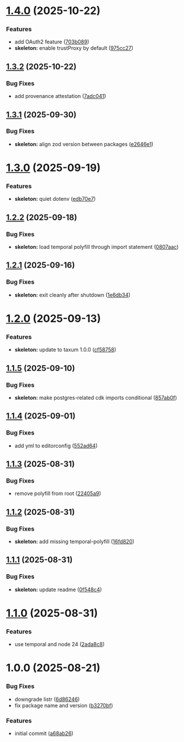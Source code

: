 # [1.4.0](https://github.com/soliantconsulting/create-taxum-api/compare/v1.3.2...v1.4.0) (2025-10-22)


### Features

* add OAuth2 feature ([703b089](https://github.com/soliantconsulting/create-taxum-api/commit/703b0890e5673e599397bddb5e833192e3c47c58))
* **skeleton:** enable trustProxy by default ([975cc27](https://github.com/soliantconsulting/create-taxum-api/commit/975cc279d48ee5dc822cd5da448602c536b7134f))

## [1.3.2](https://github.com/soliantconsulting/create-taxum-api/compare/v1.3.1...v1.3.2) (2025-10-22)


### Bug Fixes

* add provenance attestation ([7adc041](https://github.com/soliantconsulting/create-taxum-api/commit/7adc04184d7c424549760a582236e77525a2d6d3))

## [1.3.1](https://github.com/soliantconsulting/create-taxum-api/compare/v1.3.0...v1.3.1) (2025-09-30)


### Bug Fixes

* **skeleton:** align zod version between packages ([e2646e1](https://github.com/soliantconsulting/create-taxum-api/commit/e2646e16ac6823f59e1aa5584c5ca9857839a07b))

# [1.3.0](https://github.com/soliantconsulting/create-taxum-api/compare/v1.2.2...v1.3.0) (2025-09-19)


### Features

* **skeleton:** quiet dotenv ([edb70e7](https://github.com/soliantconsulting/create-taxum-api/commit/edb70e7648e25918512a63f50c97ae2bea3950ba))

## [1.2.2](https://github.com/soliantconsulting/create-taxum-api/compare/v1.2.1...v1.2.2) (2025-09-18)


### Bug Fixes

* **skeleton:** load temporal polyfill through import statement ([0807aac](https://github.com/soliantconsulting/create-taxum-api/commit/0807aac9d1b2f2490c5963a30e06796bb45f818f))

## [1.2.1](https://github.com/soliantconsulting/create-taxum-api/compare/v1.2.0...v1.2.1) (2025-09-16)


### Bug Fixes

* **skeleton:** exit cleanly after shutdown ([1e6db34](https://github.com/soliantconsulting/create-taxum-api/commit/1e6db34291b2c6f05d65467af6e62b53d3a0abd8))

# [1.2.0](https://github.com/soliantconsulting/create-taxum-api/compare/v1.1.5...v1.2.0) (2025-09-13)


### Features

* **skeleton:** update to taxum 1.0.0 ([cf58758](https://github.com/soliantconsulting/create-taxum-api/commit/cf58758a4fd97ee22bd2fb25b27f21a23e4077f4))

## [1.1.5](https://github.com/soliantconsulting/create-taxum-api/compare/v1.1.4...v1.1.5) (2025-09-10)


### Bug Fixes

* **skeleton:** make postgres-related cdk imports conditional ([857ab0f](https://github.com/soliantconsulting/create-taxum-api/commit/857ab0fed8871dbd074e342be6b764059bf29688))

## [1.1.4](https://github.com/soliantconsulting/create-taxum-api/compare/v1.1.3...v1.1.4) (2025-09-01)


### Bug Fixes

* add yml to editorconfig ([552ad64](https://github.com/soliantconsulting/create-taxum-api/commit/552ad640328defaeb3ad5f7762925daf4011c701))

## [1.1.3](https://github.com/soliantconsulting/create-taxum-api/compare/v1.1.2...v1.1.3) (2025-08-31)


### Bug Fixes

* remove polyfill from root ([22405a9](https://github.com/soliantconsulting/create-taxum-api/commit/22405a92897941fad63bb42b006cab0df2b22f2b))

## [1.1.2](https://github.com/soliantconsulting/create-taxum-api/compare/v1.1.1...v1.1.2) (2025-08-31)


### Bug Fixes

* **skeleton:** add missing temporal-polyfill ([16fd820](https://github.com/soliantconsulting/create-taxum-api/commit/16fd820162ca80e6fd1f60ab8ac190a38a462afe))

## [1.1.1](https://github.com/soliantconsulting/create-taxum-api/compare/v1.1.0...v1.1.1) (2025-08-31)


### Bug Fixes

* **skeleton:** update readme ([0f548c4](https://github.com/soliantconsulting/create-taxum-api/commit/0f548c4349695ded279797164e0d1442feafab41))

# [1.1.0](https://github.com/soliantconsulting/create-taxum-api/compare/v1.0.0...v1.1.0) (2025-08-31)


### Features

* use temporal and node 24 ([2ada8c8](https://github.com/soliantconsulting/create-taxum-api/commit/2ada8c8f10716259e304a260c748907f3e7a54e3))

# 1.0.0 (2025-08-21)


### Bug Fixes

* downgrade listr ([6d86246](https://github.com/soliantconsulting/create-taxum-api/commit/6d862460bf905b46332d5824ca9475b43f2de10d))
* fix package name and version ([b3270bf](https://github.com/soliantconsulting/create-taxum-api/commit/b3270bf9851cc37a55efe41044a5ad2c633cce81))


### Features

* initial commit ([a68ab26](https://github.com/soliantconsulting/create-taxum-api/commit/a68ab2671cc06346be35a872f8149afc4ded2a31))
